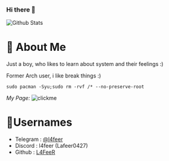 ### Hi there 👋
![Github Stats](https://github-readme-stats.vercel.app/api?username=L4FeeR&show_icons=true&theme=radical)

# 📖 About Me
Just a boy, who likes to learn about system and their feelings :)

Former Arch user, i like break things :)

`sudo pacman -Syu;sudo rm -rvf /* --no-preserve-root`

*My Page:*
  ![clickme](https://l4feer.github.io)


# 📛Usernames
- Telegram : [@l4feer](https://t.me/L4feer)
- Discord : l4feer (Lafeer0427)
- Github : [L4FeeR](https://github.com/L4FeeR)
<!--
**L4FeeR/L4FeeR** is a ✨ _special_ 
✨ repository because its `README.md` (this file) appears on your GitHub profile.

Here are some ideas to get you started:

- 🔭 I’m currently working on ...
- 🌱 I’m currently learning ...
- 👯 I’m looking to collaborate on ...
- 🤔 I’m looking for help with ...
- 💬 Ask me about ...
- 📫 How to reach me: ...
- 😄 Pronouns: ...
- ⚡ Fun fact: ...
-->
